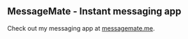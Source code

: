 ## MessageMate - Instant messaging app

Check out my messaging app at [messagemate.me](http://www.messagemate.me).
